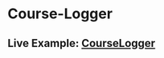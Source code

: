 # Course-Logger
<h2>Live Example: <a href="http://chrismomdjian.com/PDO/index.php">CourseLogger</a></h2>
